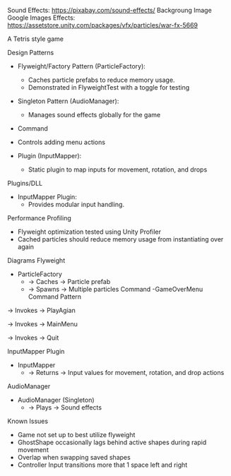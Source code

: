 Sound Effects: https://pixabay.com/sound-effects/
Backgroung Image
Google Images
Effects: https://assetstore.unity.com/packages/vfx/particles/war-fx-5669

A Tetris style game 

Design Patterns
- Flyweight/Factory Pattern (ParticleFactory):
  - Caches particle prefabs to reduce memory usage.
  - Demonstrated in FlyweightTest with a toggle for testing

- Singleton Pattern (AudioManager):
  - Manages sound effects globally for the game

- Command 
- Controls adding menu actions

- Plugin (InputMapper):
  - Static plugin to map inputs for movement, rotation, and drops


Plugins/DLL
- InputMapper Plugin:
  - Provides modular input handling.

Performance Profiling
- Flyweight optimization tested using Unity Profiler
- Cached particles should reduce memory usage from instantiating over again

Diagrams
Flyweight
- ParticleFactory
  - → Caches → Particle prefab
  - → Spawns → Multiple particles
Command
-GameOverMenu
Command Pattern

→ Invokes → PlayAgian

→ Invokes → MainMenu

→ Invokes → Quit

InputMapper Plugin
- InputMapper
  - → Returns → Input values for movement, rotation, and drop actions

AudioManager
- AudioManager (Singleton)
  - → Plays → Sound effects

Known Issues
- Game not set up to best utilize flyweight
- GhostShape occasionally lags behind active shapes during rapid movement
- Overlap when swapping saved shapes
- Controller Input transitions more that 1 space left and right

